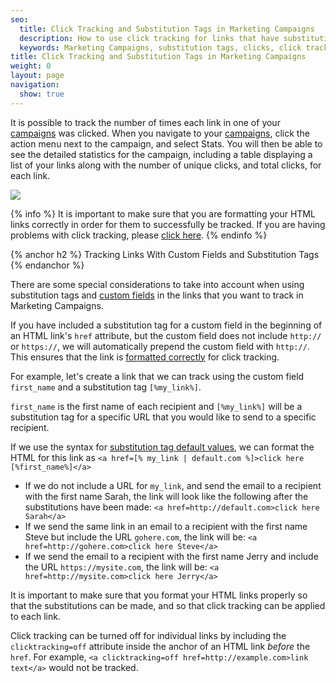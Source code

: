 ```yaml
---
seo:
  title: Click Tracking and Substitution Tags in Marketing Campaigns
  description: How to use click tracking for links that have substitution tags in your campaigns.
  keywords: Marketing Campaigns, substitution tags, clicks, click tracking, links, custom fields
title: Click Tracking and Substitution Tags in Marketing Campaigns
weight: 0
layout: page
navigation:
  show: true
---
```

It is possible to track the number of times each link in one of your [campaigns]({{root_url}}/User_Guide/Marketing_Campaigns/index.html) was clicked. When you navigate to your [campaigns]({{site.app_url}}/marketing_campaigns/campaigns), click the action menu next to the campaign, and select Stats. You will then be able to see the detailed statistics for the campaign, including a table displaying a list of your links along with the number of unique clicks, and total clicks, for each link.

![]({{root_url}}/images/link_tracking.png)

{% info %}
It is important to make sure that you are formatting your HTML links correctly in order for them to successfully be tracked. If you are having problems with click tracking, please [click here]({{root_url}}/Classroom/Track/Clicks/click_tracking_html_best_practices.html).
{% endinfo %}

{% anchor h2 %}
Tracking Links With Custom Fields and Substitution Tags
{% endanchor %}

There are some special considerations to take into account when using substitution tags and [custom fields]({{root_url}}/User_Guide/Marketing_Campaigns/custom_fields.html) in the links that you want to track in Marketing Campaigns.

If you have included a substitution tag for a custom field in the beginning of an HTML link's `href` attribute, but the custom field does not include  `http://` or `https://`, we will automatically prepend the custom field with `http://`. This ensures that the link is [formatted correctly]({{root_url}}/Classroom/Track/Clicks/click_tracking_html_best_practices.html) for click tracking.

For example, let's create a link that we can track using the custom field `first_name` and a substitution tag `[%my_link%]`.

`first_name` is the first name of each recipient and `[%my_link%]` will be a substitution tag for a specific URL that you would like to send to a specific recipient.

If we use the syntax for [substitution tag default values]({{root_url}}/User_Guide/Marketing_Campaigns/templates.html#-Substitution-Tag-Default-Values), we can format the HTML for this link as `<a href=[% my_link | default.com %]>click here [%first_name%]</a>`

* If we do not include a URL for `my_link`, and send the email to a recipient with the first name Sarah, the link will look like the following after the substitutions have been made: `<a href=http://default.com>click here Sarah</a>`
* If we send the same link in an email to a recipient with the first name Steve but include the URL `gohere.com`, the link will be: `<a href=http://gohere.com>click here Steve</a>`
* If we send the email to a recipient with the first name Jerry and include the URL `https://mysite.com`, the link will be: `<a href=http://mysite.com>click here Jerry</a>`

It is important to make sure that you format your HTML links properly so that the substitutions can be made, and so that click tracking can be applied to each link.

Click tracking can be turned off for individual links by including the `clicktracking=off` attribute inside the anchor of an HTML link *before* the `href`. For example, `<a clicktracking=off href=http://example.com>link text</a>` would not be tracked.
